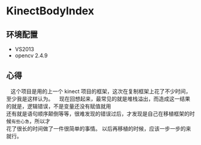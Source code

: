 # KinectBodyIndex

环境配置
--------------------
* VS2013
* opencv 2.4.9

心得
-----------------------
    这个项目是用的上一个 kinect 项目的框架，这次在复制框架上花了不少时间，至少我是这样认为。
    现在回想起来，最常见的就是堆栈溢出，而造成这一结果的就是，逻辑错误，不是变量还没有赋值就用<br>
    还有就是语句顺序颠倒等等，很难发现的错误过后，才发现是自己在移植框架的时候`有些心急`，所以才<br>
    花了很长的时间做了一件很简单的事情。
    以后再移植的时候，应该一步一步的来就行。
